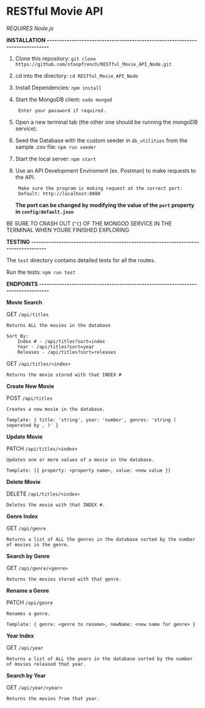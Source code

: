 # RESTful Movie API

*REQUIRES Node.js*

**INSTALLATION -----------------------------------------------------------------------------**

1. Clone this repository:
	`git clone https://github.com/stoopfrench/RESTful_Movie_API_Node.git`
2. cd into the directory:
	`cd RESTful_Movie_API_Node`
3. Install Dependencies:
	`npm install`
4. Start the MongoDB client:
	`sudo mongod`
		
		Enter your password if required.
		
5. Open a new terminal tab (the other one should be running the mongoDB service).
6. Seed the Database with the custom seeder in `db_utilities` from the sample .csv file:
	`npm run seeder`
7. Start the local server:
	`npm start`
8. Use an API Development Enviroment (ex. Postman) to make requests to the API.
		
		Make sure the program is making request at the correct port:
		Default: http://localhost:8080
	**The port can be changed by modifying the value of the `port` property in `config/default.json`**

BE SURE TO CRASH OUT (`^C`) OF THE MONGOD SERVICE IN THE TERMINAL WHEN YOURE FINISHED EXPLORING

**TESTING -----------------------------------------------------------------------------------**

The `test` directory contains detailed tests for all the routes.  

Run the tests: `npm run test`

**ENDPOINTS --------------------------------------------------------------------------------**

**Movie Search**

GET `/api/titles`
 	
 	Returns ALL the movies in the database

	Sort By:
		Index # - /api/titles?sort=index
		Year - /api/titles?sort=year
		Releases - /api/titles?sort=releases

GET `/api/titles/<index>`
 	
 	Returns the movie stored with that INDEX #

**Create New Movie**

POST `/api/titles`
	
	Creates a new movie in the database.
	
	Template: { title: 'string', year: 'number', genres: 'string ( seperated by , )' }

**Update Movie**

PATCH `/api/titles/<index>`
	
	Updates one or more values of a movie in the database.
	
	Template: [{ property: <property name>, value: <new value }]

**Delete Movie**

DELETE `/api/titles/<index>`

	Deletes the movie with that INDEX #.

**Genre Index**

GET `/api/genre`
	
	Returns a list of ALL the genres in the database sorted by the number of movies in the genre.

**Search by Genre**

GET `/api/genre/<genre>`
	
	Returns the movies stored with that genre.

**Rename a Genre**

PATCH `/api/genre`

	Renames a genre.

	Template: { genre: <genre to rename>, newName: <new name for genre> }

**Year Index**

GET `/api/year`

	Returns a list of ALL the years in the database sorted by the number of movies released that year.

**Search by Year**

GET `/api/year/<year>`
	
	Returns the movies from that year.




